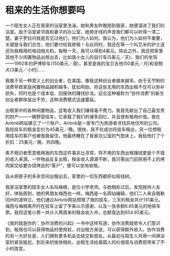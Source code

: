 # 租来的生活你想要吗

一个陌生女人正在我家的浴室里洗澡。她和男友昨晚刚到我家，她便溜进了我们的浴室。由于浴室紧邻我和妻子的办公室，她用牙线的声音我们都可以听得一清二楚。妻子罗拉问我是否见过他们，他们为人如何。我认为，他们为人如何不重要，关键是与我们合住，他们要付给我房租！与此同时，我还在等一个叫艾米的护士送还向我租用的电动抛光机，每租一天，我可以得到4美元。除此之外，我还把家里其他不少闲置物品出租出去，比如我小女儿的自行车(5美元／天)，我们的坐驾——1992年的萨博轿车(150美元／周)，甚至是我的宝贝吉他(50美元／月)和宠物犬(3美元／小时)…… 

我属于另一种意义上的创业者，在美国，像我这种创业者越来越多。由于无节制的消费导致家庭闲置物品越积越多，犹如鸡肋，将这些无用的东西出租不仅可以弥补损失，同时也是个成本低、回报快的赚钱妙法。迎合这种被称为“协作消费”的新生创业者群体层出不穷，这种消费模式迅速蔓延。 

出租家中的各种闲置物品，这笔收入我们赚得毫不费力。我首先献出了自己最宝贵的财产——一辆野营挂车，它承载了我们的诸多回忆，并且很有租用价值。我在Airbnb网站建立了一个账户，Airbnb是一家专门为旅游者寻找异地住所的公司。我给挂车的租金定价为45美元／晚。很快，我不仅成功将挂车租出，另一位想租用挂车的客户也被我挽留住，他最终睡在了我家办公室的气垫床上，我给他打了个折扣：25美元／晚，共四晚。 

素不相识者愿意租用我的东西这件事非比寻常，将不用的东西出租赚钱更是个不错的收入来源。一件物品反复出租，租金收入源源不断，我只需出门前把用不上的烤肉架交给要办烧烤会的“客户”，便可以坐地收租。 

自从把房子的多余空间出租出去，家里的一切东西都好似摇钱树。 

我家浴室里的陌生女人名叫梅根，是位小学老师。与她相处过后，发现她待人友好，体贴周到，她的男朋友梅西也一样。梅西是一名网站编辑，他们二人来自俄勒冈州的波特兰。他们通过Airbnb网站预租了我的挂车，三天的租金共计131美元。梅西与梅根离开时在挂车上留了字条以示感谢，以及一张余额6.85美元的地铁车票。我将这笔小费一并计入两周来的租金收入中，总额竟达到654.85美元。 

《我的就是你的：协作消费的兴起》一书中这样写道，协作消费趋势令人们意识到，租用也可以获得物品的使用权，对出租方来说，可以获得额外收入。协作消费的另一大好处是，人们拥有更多机会去结交新朋友。从最初与陌生人共用一间淋浴室的紧张尴尬，到后来的愉快相处，出租生活给美国人的价值观与消费观带来了不小的改变。